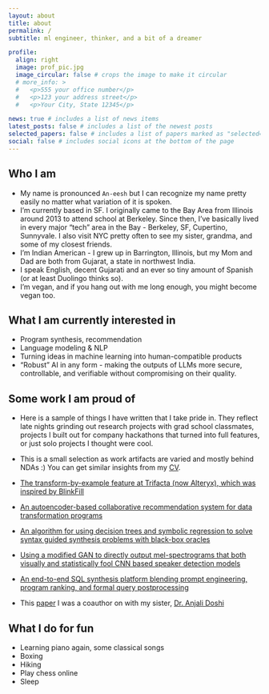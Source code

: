 ```yaml
---
layout: about
title: about
permalink: /
subtitle: ml engineer, thinker, and a bit of a dreamer

profile:
  align: right
  image: prof_pic.jpg
  image_circular: false # crops the image to make it circular
  # more_info: >
  #   <p>555 your office number</p>
  #   <p>123 your address street</p>
  #   <p>Your City, State 12345</p>

news: true # includes a list of news items
latest_posts: false # includes a list of the newest posts
selected_papers: false # includes a list of papers marked as "selected={true}"
social: false # includes social icons at the bottom of the page
---
```


<!-- This doc is inspired by the idea of a [Manager README](https://svnk.github.io/manager-READMEs/). Although I am not a manager, I thought this would be a helpful manual for people to know me a bit more and make clear on what you could expect from me, especially when we work across teams. -->

## Who I am
* My name is pronounced `An-eesh` but I can recognize my name pretty easily no matter what variation of it is spoken. 
* I’m currently based in SF. I originally came to the Bay Area from Illinois around 2013 to attend school at Berkeley. Since then, I’ve basically lived in every major “tech” area in the Bay - Berkeley, SF, Cupertino, Sunnyvale. I also visit NYC pretty often to see my sister, grandma, and some of my closest friends.
* I’m Indian American - I grew up in Barrington, Illinois, but my Mom and Dad are both from Gujarat, a state in northwest India.
* I speak English, decent Gujarati and an ever so tiny amount of Spanish (or at least Duolingo thinks so). 
* I’m vegan, and if you hang out with me long enough, you might become vegan too. 

<!-- This section is true, if you're reading the source code, but i'm hesitant to put it in my about page as is. Feels a bit aggressive to put it here unless asked for. -->
<!-- 
## What you can expect from me
* I work job hours between 9 am and 5 pm PST. I’m passionate about my work, but if it’s after 5 pm, we should be brainstorming ideas or hacking on something cool and meaningful.
* I can get carried away in the hacking/ideating phase if you give me a cool problem
* I usually keep my phone off during working hours. 
* I read all messages/notifications and aim to respond within a day. If I haven’t, send me a followup message, I’ll guarantee to respond within a day.
* I always keep my calendar up to date. If you need me for a meeting, please drop an invite at any empty slot. I acknowledge every meeting invite. I would tentatively accept it when I don’t know my availability just yet.
* Generally I do not get engaged in chatroom discussion very actively. If you have important information for me, email or p2p messenger are preferable. They just work better for me.

## When you talk to me
* Even though I grew up in a more “midwest”/laid back culture, I always prefer direct communication. If you think I am doing something wrong, please speak to me without filtering it. I do not get offended by any comment as long as it is honest and sincere.
* Many people would describe me as an idea person. I am proud about my constant flow of new ideas and very enjoy turning these ideas into working products. However, it does cause me to operate with many distractions and sometimes I would lose focus on the present. If you catch me not being focus on the spot, please do me a favour and call me out as loud as possible. This has always been one of my weakness I genuinely hope I can improve it.

## What I believe
* I firmly believe that talented people can self organize and make reasonable decisions to move things forward. I would encourage my management/peers to focus on setting the necessary context. I would do the same if I am in a position to delegate jobs to others.
* I work best in small, well understood codebases, and I encourage teams focusing on difficult problems to fully own their code E2E. Fast iteration, local demos, and “building 0-1 projects” are the best.
* Communication can be fun. Late night convos with a friend debugging some dumb problem or brainstorming ideas are always going to feel more 
* Structure comes at a cost. There’s always a tradeoff to introducing a new process, new document to fill out, new beurarcracy in place. Please be mindful of that.
* I am deeply motivated by my interests in technology as well as recognition from people who share similar mindset. I am generally at my best when I am doing work I believe in and feel passionate about. -->

## What I am currently interested in
* Program synthesis, recommendation
* Language modeling & NLP
* Turning ideas in machine learning into human-compatible products
* “Robust” AI in any form - making the outputs of LLMs more secure, controllable, and verifiable without compromising on their quality.

## Some work I am proud of
* Here is a sample of things I have written that I take pride in. They reflect late nights grinding out research projects with grad school classmates, projects I built out for company hackathons that turned into full features, or just solo projects I thought were cool.

* This is a small selection as work artifacts are varied and mostly behind NDAs :) You can get similar insights from my [CV](/cv).

* [The transform-by-example feature at Trifacta (now Alteryx), which was inspired by BlinkFill](https://www.alteryx.com/blog/transform-by-example-your-data-cleaning-wish-is-our-command)

* [An autoencoder-based collaborative recommendation system for data transformation programs](https://www.alteryx.com/blog/collaborative-suggestions-community-driven-data-preparation)

* [An algorithm for using decision trees and symbolic regression to solve syntax guided synthesis problems with black-box oracles](/assets/pdf/smto_representation_learning.pdf)

* [Using a modified GAN to directly output mel-spectrograms that both visually and statistically fool CNN based speaker detection models](https://arxiv.org/abs/1801.02384)

* [An end-to-end SQL synthesis platform blending prompt engineering, program ranking, and formal query postprocessing](https://neural-program-synthesis.github.io)

* This [paper](https://www.biorxiv.org/content/10.1101/2022.01.20.477106v1) I was a coauthor on with my sister, [Dr. Anjali Doshi](https://twitter.com/AnjaliDoshi16)

## What I do for fun
* Learning piano again, some classical songs
* Boxing
* Hiking
* Play chess online
* Sleep

